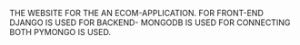 THE WEBSITE FOR THE AN ECOM-APPLICATION.
FOR FRONT-END DJANGO IS USED
FOR BACKEND- MONGODB IS USED
FOR CONNECTING BOTH PYMONGO IS USED.
